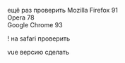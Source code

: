 ещё раз проверить 
  Mozilla Firefox 91    
  Opera 78              
  Google Chrome 93

! на safari проверить 

vue версию сделать 